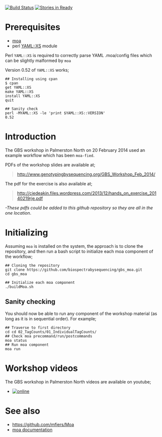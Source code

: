 [![Build Status](https://travis-ci.org/kiwiroy/gbs_moa.svg?style=plastic)](https://travis-ci.org/kiwiroy/gbs_moa)
[![Stories in Ready](https://badge.waffle.io/biospectrabysequencing/gbs_moa.png?label=ready&title=Ready)](https://waffle.io/biospectrabysequencing/gbs_moa)

Prerequisites
=============

* [moa](https://github.com/mfiers/Moa)
* perl [YAML::XS](http://search.cpan.org/dist/YAML-LibYAML/lib/YAML/XS.pod) module

Perl `YAML::XS` is required to correctly parse YAML .moa/config files which can be slightly malformed by `moa`

Version 0.52 of `YAML::XS` works;

```
## Installing using cpan
$ cpan
get YAML::XS
make YAML::XS
install YAML::XS
quit

## Sanity check
perl -MYAML::XS -le 'print $YAML::XS::VERSION'
0.52
```


Introduction
============

The GBS workshop in Palmerston North on 20 February 2014 used an example workflow which has been `moa-fied`.

PDFs of the workshop slides are available at;

> http://www.genotypingbysequencing.org/GBS_Workshop_Feb_2014/

The pdf for the exercise is also available at;

> http://ciedeakin.files.wordpress.com/2013/12/hands_on_exercise_20140219rje.pdf 

*-These pdfs could be added to this github repository so they are all in the one location*.

Initializing
============

Assuming `moa` is installed on the system, the approach is to clone the repository, and then run a bash script
to initialize each moa component of the workflow;


```
## Cloning the repository
git clone https://github.com/biospectrabysequencing/gbs_moa.git
cd gbs_moa

## Initialize each moa component
./buildMoa.sh
```

Sanity checking 
---------------
You should now be able to run any component of the workshop material (as long as it is in sequential order).
For example;

```
## Traverse to first directory
cd cd 02_TagCounts/01_IndividualTagCounts/
## Check moa precommand/run/postcommands 
moa status
## Run moa component 
moa run
```


Workshop videos
==============

The GBS workshop in Palmerston North videos are available on youtube;

* [![online](http://img.youtube.com/vi/NGqKJ0TnL9o/0.jpg)](https://www.youtube.com/watch?v=NGqKJ0TnL9o&list=PLCLuDSotcmhL2zP1_mUIhfw8vAWX-v1yT)

See also
========

* https://github.com/mfiers/Moa
* [moa documentation](http://moa.readthedocs.org/en/latest/)
